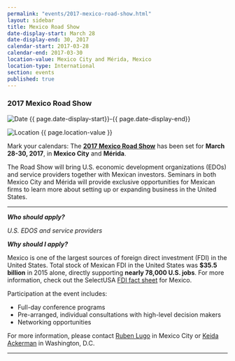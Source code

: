 ```yaml
---
permalink: "events/2017-mexico-road-show.html"
layout: sidebar
title: Mexico Road Show
date-display-start: March 28
date-display-end: 30, 2017
calendar-start: 2017-03-28
calendar-end: 2017-03-30
location-value: Mexico City and Mérida, Mexico
location-type: International
section: events
published: true
---
```


### 2017 Mexico Road Show

![Date](https://google.github.io/material-design-icons/action/svg/design/ic_event_24px.svg "Date") {{ page.date-display-start}}-{{ page.date-display-end}}

![Location](http://google.github.io/material-design-icons/social/svg/design/ic_location_city_24px.svg "Location") {{ page.location-value }}

Mark your calendars: The [**2017 Mexico Road Show**](https://www.selectusa.gov/conference-calls/2017-Mexico-Road-Show) has been set for **March 28-30, 2017**, in **Mexico City** and **Mérida**.

The Road Show will bring U.S. economic development organizations (EDOs) and service providers together with Mexican investors. Seminars in both Mexico City and Mérida will provide exclusive opportunities for Mexican firms to learn more about setting up or expanding business in the United States.

---

_**Who should apply?**_

_U.S. EDOS and service providers_


_**Why should I apply?**_

Mexico is one of the largest sources of foreign direct investment (FDI) in the United States. Total stock of Mexican FDI in the United States was **$35.5 billion** in 2015 alone, directly supporting **nearly 78,000 U.S. jobs**. For more information, check out the SelectUSA [FDI fact sheet](https://www.selectusa.gov/country-fact-sheet/Mexico) for Mexico.

Participation at the event includes:

* Full-day conference programs
* Pre-arranged, individual consultations with high-level decision makers
* Networking opportunities


For more information, please contact [Ruben Lugo](mailto:ruben.lugo@trade.gov) in Mexico City or [Keida Ackerman](mailto:keida.ackerman@trade.gov) in Washington, D.C.

---
